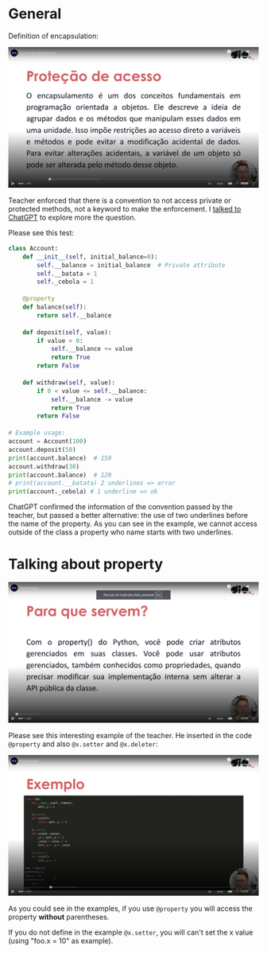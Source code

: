 # General

Definition of encapsulation:

![Definition](images/definition.png)

Teacher enforced that there is a convention to not access private or protected methods, not a keyword to make the enforcement. I [talked to ChatGPT](https://chatgpt.com/c/67b20ee4-f844-8007-ba73-b8d23f97b725) to explore more the question.

Please see this test:

```python
class Account:
    def __init__(self, initial_balance=0):
        self.__balance = initial_balance  # Private attribute
        self.__batata = 1
        self._cebola = 1
    
    @property
    def balance(self):
        return self.__balance
    
    def deposit(self, value):
        if value > 0:
            self.__balance += value
            return True
        return False
    
    def withdraw(self, value):
        if 0 < value <= self.__balance:
            self.__balance -= value
            return True
        return False

# Example usage:
account = Account(100)
account.deposit(50)
print(account.balance)  # 150
account.withdraw(30)
print(account.balance)  # 120
# print(account.__batata) 2 underlines => error
print(account._cebola) # 1 underline => ok
```

ChatGPT confirmed the information of the convention passed by the teacher, but passed a better alternative: the use of two underlines before the name of the property. As you can see in the example, we cannot access outside of the class a property who name starts with two underlines. 


# Talking about property

![property](images/property.png)

Please see this interesting example of the teacher. He inserted in the code `@property` and also `@x.setter` and `@x.deleter`:

![property example](images/property-example.png)

As you could see in the examples, if you use `@property` you will access the property **without** parentheses.

If you do not define in the example `@x.setter`, you will can't set the x value (using "foo.x = 10" as example).
